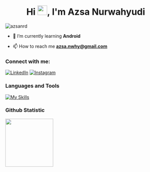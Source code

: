 <h1 align="center">Hi <img src="https://media.giphy.com/media/hvRJCLFzcasrR4ia7z/giphy.gif" width="30px">, I'm Azsa Nurwahyudi</h1>

<p align="left"> <img src="https://komarev.com/ghpvc/?username=azsanrd&label=Profile%20views&color=0e75b6&style=flat" alt="azsanrd" /> </p>

- 🌱 I’m currently learning **Android**

- 📫 How to reach me **azsa.nwhy@gmail.com**

### Connect with me:
[![LinkedIn](https://img.shields.io/badge/-LinkedIn-0077B5?style=for-the-badge&logo=LinkedIn&logoColor=white)](https://www.linkedin.com/in/azsa/)
[![Instagram](https://img.shields.io/badge/Instagram-E4405F?style=for-the-badge&logo=instagram&logoColor=white)](https://www.instagram.com/azsa_nrd)

### Languages and Tools
[![My Skills](https://skillicons.dev/icons?i=html,css,tailwindcss,js,nodejs,react,nextjs,php,jest,mysql,postgres,figma,vscode,git&perline=7)](https://skillicons.dev)

### Github Statistic
<p align="left">
<a href="https://github.com/azsanrd">
  <img height="150em" src="https://github-readme-stats-eight-theta.vercel.app/api?username=azsanrd&show_icons=true&theme=algolia&include_all_commits=true&count_private=true"/>
</a>
</p>
